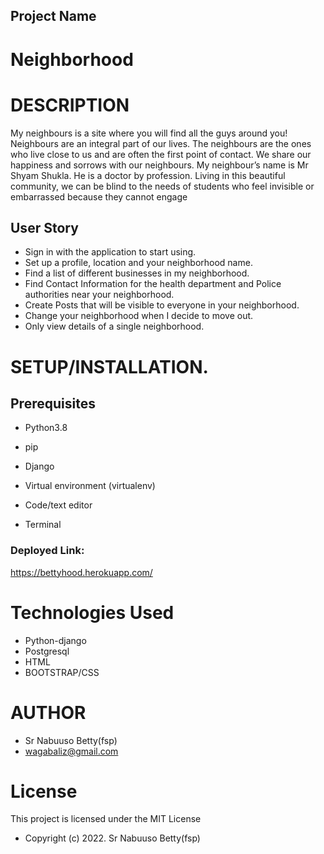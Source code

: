 ## Project Name
# Neighborhood

# DESCRIPTION

My neighbours is a site where you will find all the guys around you!
Neighbours are an integral part of our lives.
The neighbours are the ones who live close
to us and are often the first point of contact.
We share our happiness and sorrows with our neighbours.
My neighbour’s name is Mr Shyam Shukla.
He is a doctor by profession.
Living in this beautiful community,
we can be blind to the needs of students who feel invisible
or embarrassed because they cannot engage



## User Story

* Sign in with the application to start using.
* Set up a profile, location and your neighborhood name.
* Find a list of different businesses in my neighborhood.
* Find Contact Information for the health department and Police authorities near your neighborhood.
* Create Posts that will be visible to everyone in your neighborhood.
* Change your neighborhood when I decide to move out.
* Only view details of a single neighborhood.

# **SETUP/INSTALLATION.**
## Prerequisites

- Python3.8

- pip

- Django 

- Virtual environment (virtualenv)

- Code/text editor

- Terminal

### Deployed Link: 
https://bettyhood.herokuapp.com/

# Technologies Used

* Python-django
* Postgresql
* HTML
* BOOTSTRAP/CSS

# AUTHOR

* Sr Nabuuso Betty(fsp)
* wagabaliz@gmail.com

# License
This project is licensed under the MIT License 

* Copyright (c) 2022. Sr Nabuuso Betty(fsp)

